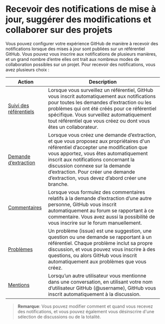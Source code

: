 ﻿# Recevoir des notifications de mise à jour, suggérer des modifications et collaborer sur des projets

Vous pouvez configurer votre expérience GitHub de manière à recevoir des notifications lorsque des mises à jour sont publiées sur un référentiel GitHub. Vous pouvez vous inscrire aux notifications de plusieurs manières, et un grand nombre d’entre elles ont trait aux nombreux modes de collaboration possibles sur un projet. Pour recevoir des notifications, vous avez plusieurs choix :

| Action | Description |
| --- | --- |
| [Suivi des référentiels](watching/) | Lorsque vous surveillez un référentiel, GitHub vous inscrit automatiquement aux notifications pour toutes les demandes d’extraction ou les problèmes qui ont été créés pour ce référentiel spécifique. Vous surveillez automatiquement tout référentiel que vous créez ou dont vous êtes un collaborateur. |
| [Demande d’extraction](pullrequest/) | Lorsque vous créez une demande d’extraction, et que vous proposez aux propriétaires d'un référentiel d’accepter une modification que vous apportez, vous êtes automatiquement inscrit aux notifications concernant la discussion connexe sur la demande d’extraction. Pour créer une demande d’extraction, vous devez d’abord créer une branche. |
| [Commentaires](comment/) | Lorsque vous formulez des commentaires relatifs à la demande d’extraction d’une autre personne, GitHub vous inscrit automatiquement au forum se rapportant à ce commentaire. Vous avez aussi la possibilité de vous inscrire sur le forum manuellement. |
| [Problèmes](issue/) | Un problème (issue) est une suggestion, une question ou une demande se rapportant à un référentiel. Chaque problème inclut sa propre discussion, et vous pouvez vous inscrire à des questions, ou alors GitHub vous inscrit automatiquement aux problèmes que vous créez. |
| [Mentions](mention/) | Lorsqu’un autre utilisateur vous mentionne dans une conversation, en utilisant votre nom d’utilisateur GitHub (@username), GitHub vous inscrit automatiquement à la discussion. |

> **Remarque**: Vous pouvez modifier comment et quand vous recevez des notifications, et vous pouvez également vous désinscrire d'une sélection de discussions ou de la totalité.